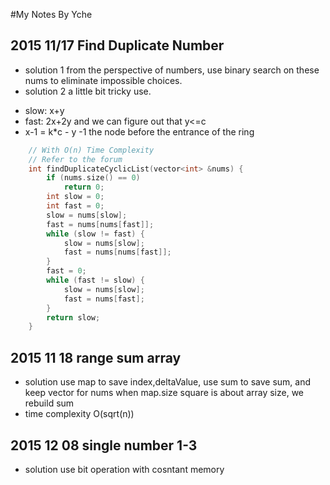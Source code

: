#My Notes By Yche

## 2015 11/17 Find Duplicate Number
* solution 1 from the perspective of numbers, use binary search on these nums to eliminate impossible choices. 
* solution 2 a little bit tricky use. 

+ slow: x+y 
+ fast: 2x+2y and we can figure out that y<=c 
+ x-1 = k*c - y -1 the node before the entrance of the ring 

```cpp
  	// With O(n) Time Complexity
    // Refer to the forum
    int findDuplicateCyclicList(vector<int> &nums) {
        if (nums.size() == 0)
            return 0;
        int slow = 0;
        int fast = 0;
        slow = nums[slow];
        fast = nums[nums[fast]];
        while (slow != fast) {
            slow = nums[slow];
            fast = nums[nums[fast]];
        }
        fast = 0;
        while (fast != slow) {
            slow = nums[slow];
            fast = nums[fast];
        }
        return slow;
    }
```

## 2015 11 18 range sum array 
* solution use map to save index,deltaValue, use sum to save sum, and keep vector for nums when map.size square is about array size, we rebuild sum
* time complexity O(sqrt(n))

## 2015 12 08 single number 1-3 
* solution use bit operation with cosntant memory 
